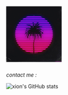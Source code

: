# <img src="https://github.com/xion2664/xion2664/blob/main/original.gif" width="150px">

*contact me :*

![xion's GitHub stats](https://github-readme-stats.vercel.app/api?username=xion2664&theme=midnight-purple&show_icons=true)
